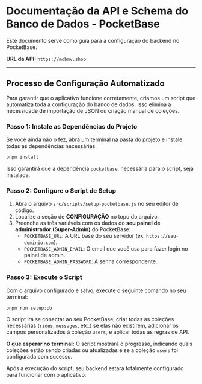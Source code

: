 # Documentação da API e Schema do Banco de Dados - PocketBase

Este documento serve como guia para a configuração do backend no PocketBase.

**URL da API:** `https://mobmv.shop`

---

## Processo de Configuração Automatizado

Para garantir que o aplicativo funcione corretamente, criamos um script que automatiza toda a configuração do banco de dados. Isso elimina a necessidade de importação de JSON ou criação manual de coleções.

### Passo 1: Instale as Dependências do Projeto

Se você ainda não o fez, abra um terminal na pasta do projeto e instale todas as dependências necessárias.
```bash
pnpm install
```
Isso garantirá que a dependência `pocketbase`, necessária para o script, seja instalada.

### Passo 2: Configure o Script de Setup

1.  Abra o arquivo `src/scripts/setup-pocketbase.js` no seu editor de código.
2.  Localize a seção de **CONFIGURAÇÃO** no topo do arquivo.
3.  Preencha as três variáveis com os dados do **seu painel de administrador (Super-Admin)** do PocketBase:
    *   `POCKETBASE_URL`: A URL base do seu servidor (ex: `https://seu-dominio.com`).
    *   `POCKETBASE_ADMIN_EMAIL`: O email que você usa para fazer login no painel de admin.
    *   `POCKETBASE_ADMIN_PASSWORD`: A senha correspondente.

### Passo 3: Execute o Script

Com o arquivo configurado e salvo, execute o seguinte comando no seu terminal:

```bash
pnpm run setup:pb
```

O script irá se conectar ao seu PocketBase, criar todas as coleções necessárias (`rides`, `messages`, etc.) se elas não existirem, adicionar os campos personalizados à coleção `users`, e aplicar todas as regras de API.

**O que esperar no terminal:**
O script mostrará o progresso, indicando quais coleções estão sendo criadas ou atualizadas e se a coleção `users` foi configurada com sucesso.

Após a execução do script, seu backend estará totalmente configurado para funcionar com o aplicativo.
